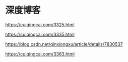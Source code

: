 # 深度博客
https://cuiqingcai.com/3325.html

https://cuiqingcai.com/3335.html

https://blog.csdn.net/qinxiongxu/article/details/7830537

https://cuiqingcai.com/3363.html
